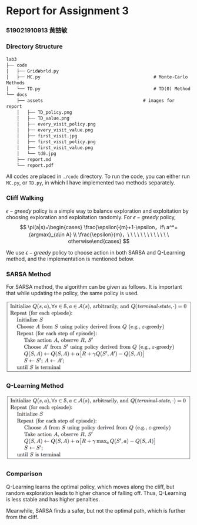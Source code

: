 # Report for Assignment 3

### 519021910913 黄喆敏

### Directory Structure

````
lab3
├── code
│   ├── GridWorld.py	
│   ├── MC.py											# Monte-Carlo Methods
│   └── TD.py											# TD(0) Method
└── docs
    ├── assets										# images for report
    │   ├── TD_policy.png
    │   ├── TD_value.png
    │   ├── every_visit_policy.png
    │   ├── every_visit_value.png
    │   ├── first_visit.jpg
    │   ├── first_visit_policy.png
    │   ├── first_visit_value.png
    │   └── td0.jpg
    ├── report.md
    └── report.pdf
````

All codes are placed in `./code` directory. To run the code, you can either run `MC.py`, or `TD.py`, in which I have implemented two methods separately.



### Cliff Walking

 $\epsilon-greedy$ policy is a simple way to balance exploration and exploitation by choosing exploration and exploitation randomly.  For $\epsilon-greedy$ policy,
$$
\pi(a|s)=\begin{cases} \frac{\epsilon}{m}+1-\epsilon，if\ a^*={argmax}_{a\in A}  \\ \frac{\epsilon}{m}，\ \ \ \ \ \ \ \ \ \ \ \ \   otherwise\end{cases}
$$






We use $\epsilon-greedy$ policy to choose action in both SARSA and Q-Learning method, and the implementation is mentioned below.





### SARSA Method

For SARSA method, the algorithm can be given as follows. It is important that while updating the policy, the same policy is used.

![sarsa](./assets/sarsa.png)



### Q-Learning Method

![qlearning](./assets/qlearning.png)





### Comparison

Q-Learning learns the optimal policy, which moves along the cliff, but random exploration leads to higher chance of falling off. Thus, Q-Learning is less stable and has higher penalties. 

Meanwhile, SARSA finds a safer, but not the optimal path, which is further from the cliff.
